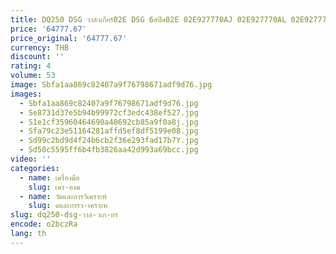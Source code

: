 ```yaml
---
title: DQ250 DSG วาล์วเกียร์02E DSG 6สปีด02E 02E927770AJ 02E927770AL 02E927770 02E Al 927770 AL
price: '64777.67'
price_original: '64777.67'
currency: THB
discount: ''
rating: 4
volume: 53
image: Sbfa1aa869c82407a9f76798671adf9d76.jpg
images:
  - Sbfa1aa869c82407a9f76798671adf9d76.jpg
  - Se8731d37e5b94b99972cf3edc438ef527.jpg
  - S1e1cf35960464690a48692cb85a9f0a8j.jpg
  - Sfa79c23e51164281affd5ef8df5199e08.jpg
  - Sd99c2bd9d4f24b6cb2f36e293fad17b7Y.jpg
  - Sd50c5595ff6b4fb3826aa42d993a69bcc.jpg
video: ''
categories:
  - name: เครื่องมือ
    slug: เคร-องม
  - name: วัดและการวิเคราะห์
    slug: ดและการว-เคราะห
slug: dq250-dsg-วาล-วเก-ยร
encode: o2bczRa
lang: th
---
```

  